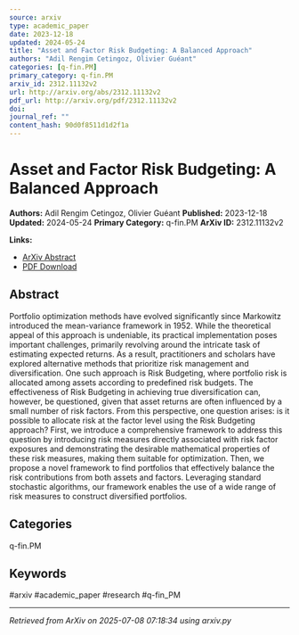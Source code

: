 ```yaml
---
source: arxiv
type: academic_paper
date: 2023-12-18
updated: 2024-05-24
title: "Asset and Factor Risk Budgeting: A Balanced Approach"
authors: "Adil Rengim Cetingoz, Olivier Guéant"
categories: [q-fin.PM]
primary_category: q-fin.PM
arxiv_id: 2312.11132v2
url: http://arxiv.org/abs/2312.11132v2
pdf_url: http://arxiv.org/pdf/2312.11132v2
doi:
journal_ref: ""
content_hash: 90d0f8511d1d2f1a
---
```


# Asset and Factor Risk Budgeting: A Balanced Approach

**Authors:** Adil Rengim Cetingoz, Olivier Guéant
**Published:** 2023-12-18
**Updated:** 2024-05-24
**Primary Category:** q-fin.PM
**ArXiv ID:** 2312.11132v2

**Links:**
- [ArXiv Abstract](http://arxiv.org/abs/2312.11132v2)
- [PDF Download](http://arxiv.org/pdf/2312.11132v2)


## Abstract

Portfolio optimization methods have evolved significantly since Markowitz
introduced the mean-variance framework in 1952. While the theoretical appeal of
this approach is undeniable, its practical implementation poses important
challenges, primarily revolving around the intricate task of estimating
expected returns. As a result, practitioners and scholars have explored
alternative methods that prioritize risk management and diversification. One
such approach is Risk Budgeting, where portfolio risk is allocated among assets
according to predefined risk budgets. The effectiveness of Risk Budgeting in
achieving true diversification can, however, be questioned, given that asset
returns are often influenced by a small number of risk factors. From this
perspective, one question arises: is it possible to allocate risk at the factor
level using the Risk Budgeting approach? First, we introduce a comprehensive
framework to address this question by introducing risk measures directly
associated with risk factor exposures and demonstrating the desirable
mathematical properties of these risk measures, making them suitable for
optimization. Then, we propose a novel framework to find portfolios that
effectively balance the risk contributions from both assets and factors.
Leveraging standard stochastic algorithms, our framework enables the use of a
wide range of risk measures to construct diversified portfolios.

## Categories

q-fin.PM





## Keywords

#arxiv #academic_paper #research #q-fin_PM

---
*Retrieved from ArXiv on 2025-07-08 07:18:34 using arxiv.py*
